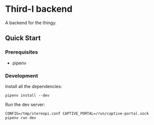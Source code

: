 Third-I backend
===============

A backend for the thingy.

Quick Start
-----------

### Prerequisites

 *  pipenv

### Development

Install all the dependencies:

```
pipenv install --dev
```

Run the dev server:

```
CONFIG=/tmp/stereopi.conf CAPTIVE_PORTAL=/run/captive-portal.sock pipenv run dev
```
